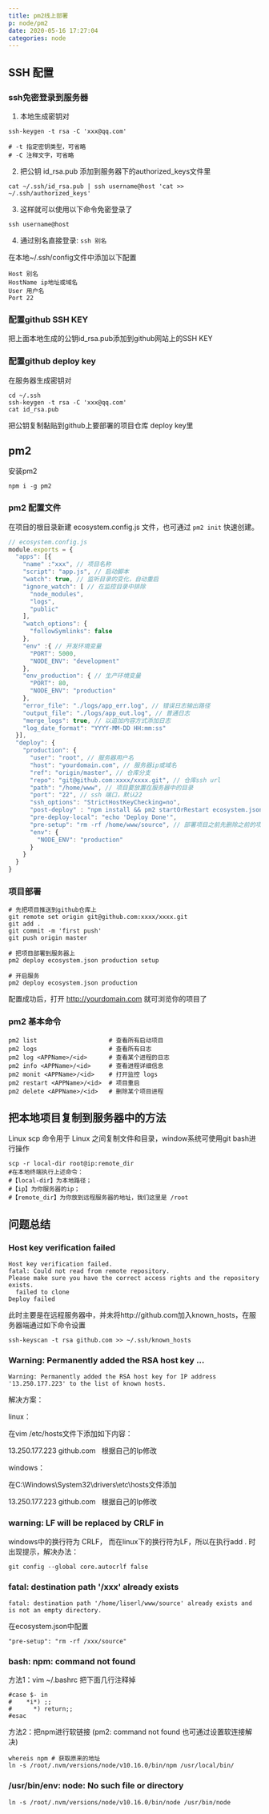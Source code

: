 ```yaml
---
title: pm2线上部署
p: node/pm2
date: 2020-05-16 17:27:04
categories: node
---
```


## SSH 配置

### ssh免密登录到服务器

1. 本地生成密钥对

```
ssh-keygen -t rsa -C 'xxx@qq.com'

# -t 指定密钥类型，可省略
# -C 注释文字，可省略
```
<!-- more -->

2. 把公钥 id_rsa.pub 添加到服务器下的authorized_keys文件里

```
cat ~/.ssh/id_rsa.pub | ssh username@host 'cat >> ~/.ssh/authorized_keys' 
```

3. 这样就可以使用以下命令免密登录了

```
ssh username@host
```

4. 通过别名直接登录: `ssh 别名`

在本地~/.ssh/config文件中添加以下配置

```
Host 别名
HostName ip地址或域名
User 用户名
Port 22
``` 

### 配置github SSH KEY

把上面本地生成的公钥id_rsa.pub添加到github网站上的SSH KEY

### 配置github deploy key

在服务器生成密钥对

``` 
cd ~/.ssh
ssh-keygen -t rsa -C 'xxx@qq.com'
cat id_rsa.pub
```

把公钥复制黏贴到github上要部署的项目仓库 deploy key里

## pm2

安装pm2 

```
npm i -g pm2 
```
### pm2 配置文件

在项目的根目录新建 ecosystem.config.js 文件，也可通过 `pm2 init` 快速创建。

```js
// ecosystem.config.js
module.exports = {
  "apps": [{
    "name" :"xxx", // 项目名称
    "script": "app.js", // 启动脚本
    "watch": true, // 监听目录的变化，自动重启
    "ignore_watch": [ // 在监控目录中排除
      "node_modules",
      "logs",
      "public"
    ],
    "watch_options": {
      "followSymlinks": false
    },
    "env" :{ // 开发环境变量
      "PORT": 5000,
      "NODE_ENV": "development"
    },
    "env_production": { // 生产环境变量
      "PORT": 80,
      "NODE_ENV": "production"
    },
    "error_file": "./logs/app_err.log", // 错误日志输出路径
    "output_file": "./logs/app_out.log", // 普通日志
    "merge_logs": true, // 以追加内容方式添加日志
    "log_date_format": "YYYY-MM-DD HH:mm:ss"
  }],
  "deploy": {
    "production": {
      "user": "root", // 服务器用户名
      "host": "yourdomain.com", // 服务器ip或域名
      "ref": "origin/master", // 仓库分支
      "repo": "git@github.com:xxxx/xxxx.git", // 仓库ssh url
      "path": "/home/www", // 项目要放置在服务器中的目录
      "port": "22", // ssh 端口，默认22
      "ssh_options": "StrictHostKeyChecking=no",
      "post-deploy" : "npm install && pm2 startOrRestart ecosystem.json --env production",
      "pre-deploy-local": "echo 'Deploy Done'",
      "pre-setup": "rm -rf /home/www/source", // 部署项目之前先删除之前的项目
      "env": {
        "NODE_ENV": "production"
      }
    }
  }
}
```

### 项目部署

```
# 先把项目推送到github仓库上
git remote set origin git@github.com:xxxx/xxxx.git
git add .
git commit -m 'first push'
git push origin master

# 把项目部署到服务器上
pm2 deploy ecosystem.json production setup

# 开启服务
pm2 deploy ecosystem.json production
```

配置成功后，打开 http://yourdomain.com 就可浏览你的项目了

### pm2 基本命令

```
pm2 list                    # 查看所有启动项目
pm2 logs                    # 查看所有日志
pm2 log <APPName>/<id>      # 查看某个进程的日志
pm2 info <APPName>/<id>     # 查看进程详细信息
pm2 monit <APPName>/<id>    # 打开监控 logs
pm2 restart <APPName>/<id>  # 项目重启
pm2 delete <APPName>/<id>   # 删除某个项目进程  
```
## 把本地项目复制到服务器中的方法

Linux scp 命令用于 Linux 之间复制文件和目录，window系统可使用git bash进行操作

```
scp -r local-dir root@ip:remote_dir
#在本地终端执行上述命令：
#【local-dir】为本地路径；
#【ip】为你服务器的ip； 
#【remote_dir】为你放到远程服务器的地址，我们这里是 /root 
```

## 问题总结

### Host key verification failed

```
Host key verification failed.
fatal: Could not read from remote repository.
Please make sure you have the correct access rights and the repository exists.
  failed to clone
Deploy failed
```

此时主要是在远程服务器中，并未将http://github.com加入known_hosts，在服务器端通过如下命令设置

```
ssh-keyscan -t rsa github.com >> ~/.ssh/known_hosts
```

### Warning: Permanently added the RSA host key ...

```
Warning: Permanently added the RSA host key for IP address '13.250.177.223' to the list of known hosts.
```

解决方案：

linux：

在vim /etc/hosts文件下添加如下内容：

13.250.177.223 github.com   根据自己的Ip修改

windows：

在C:\Windows\System32\drivers\etc\hosts文件添加

13.250.177.223 github.com   根据自己的Ip修改

### warning: LF will be replaced by CRLF in 

windows中的换行符为 CRLF， 而在linux下的换行符为LF，所以在执行add . 时出现提示，解决办法：

```
git config --global core.autocrlf false
```

### fatal: destination path '/xxx' already exists

```
fatal: destination path '/home/liserl/www/source' already exists and is not an empty directory.
```

在ecosystem.json中配置
```
"pre-setup": "rm -rf /xxx/source"
```
### bash: npm: command not found

方法1：vim ~/.bashrc 把下面几行注释掉

```
#case $- in
#    *i*) ;;
#      *) return;;
#esac
```

方法2：把npm进行软链接 (pm2: command not found 也可通过设置软连接解决) 

```
whereis npm # 获取原来的地址
ln -s /root/.nvm/versions/node/v10.16.0/bin/npm /usr/local/bin/
```

### /usr/bin/env: node: No such file or directory

```
ln -s /root/.nvm/versions/node/v10.16.0/bin/node /usr/bin/node
```



